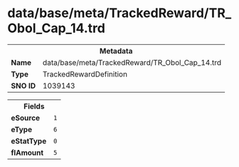 <h1>data/base/meta/TrackedReward/TR_Obol_Cap_14.trd</h1><table><tr><th colspan="100%">Metadata</th></tr><tr><td><b>Name</b></td><td>data/base/meta/TrackedReward/TR_Obol_Cap_14.trd</td></tr><tr><td><b>Type</b></td><td>TrackedRewardDefinition</td></tr><tr><td><b>SNO ID</b></td><td>1039143</td></tr></table>

<table><tr><th colspan="100%">Fields</th></tr><tr><td><b>eSource</b></td><td><code>1</code></td></tr><tr><td><b>eType</b></td><td><code>6</code></td></tr><tr><td><b>eStatType</b></td><td><code>0</code></td></tr><tr><td><b>flAmount</b></td><td><code>5</code></td></tr></table>


